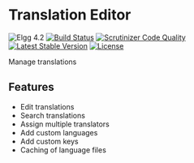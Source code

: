 Translation Editor
==================

![Elgg 4.2](https://img.shields.io/badge/Elgg-4.2-green.svg)
[![Build Status](https://scrutinizer-ci.com/g/ColdTrick/translation_editor/badges/build.png?b=master)](https://scrutinizer-ci.com/g/ColdTrick/translation_editor/build-status/master)
[![Scrutinizer Code Quality](https://scrutinizer-ci.com/g/ColdTrick/translation_editor/badges/quality-score.png?b=master)](https://scrutinizer-ci.com/g/ColdTrick/translation_editor/?branch=master)
[![Latest Stable Version](https://poser.pugx.org/coldtrick/translation_editor/v/stable.svg)](https://packagist.org/packages/coldtrick/translation_editor)
[![License](https://poser.pugx.org/coldtrick/translation_editor/license.svg)](https://packagist.org/packages/coldtrick/translation_editor)

Manage translations

Features
-----------
- Edit translations
- Search translations
- Assign multiple translators
- Add custom languages
- Add custom keys
- Caching of language files
